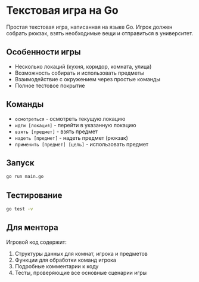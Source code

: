 # Текстовая игра на Go

Простая текстовая игра, написанная на языке Go. Игрок должен собрать рюкзак, взять необходимые вещи и отправиться в университет.

## Особенности игры
- Несколько локаций (кухня, коридор, комната, улица)
- Возможность собирать и использовать предметы
- Взаимодействие с окружением через простые команды
- Полное тестовое покрытие

## Команды
- `осмотреться` - осмотреть текущую локацию
- `идти [локация]` - перейти в указанную локацию
- `взять [предмет]` - взять предмет
- `надеть [предмет]` - надеть предмет (рюкзак)
- `применить [предмет] [цель]` - использовать предмет

## Запуск
```bash
go run main.go
```

## Тестирование
```bash
go test -v
```

## Для ментора
Игровой код содержит:
1. Структуры данных для комнат, игрока и предметов
2. Функции для обработки команд игрока
3. Подробные комментарии к коду
4. Тесты, проверяющие все основные сценарии игры 